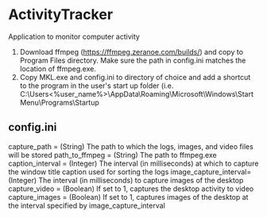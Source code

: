 # ActivityTracker
Application to monitor computer activity

1. Download ffmpeg (https://ffmpeg.zeranoe.com/builds/) and copy to Program Files directory. Make sure the path in config.ini matches the location of ffmpeg.exe.
2. Copy MKL.exe and config.ini to directory of choice and add a shortcut to the program in the user's start up folder (i.e. C:\Users\<%user_name%>\AppData\Roaming\Microsoft\Windows\Start Menu\Programs\Startup

config.ini
----------
capture_path          = (String)  The path to which the logs, images, and video files will be stored
path_to_ffmpeg        = (String)  The path to ffmpeg.exe
caption_interval      = (Integer) The interval (in milliseconds) at which to capture the window title caption used for sorting the logs
image_capture_interval= (Integer) The interval (in milliseconds) to capture images of the desktop
capture_video         = (Boolean) If set to 1, captures the desktop activity to video
capture_images        = (Boolean) If set to 1, captures images of the desktop at the interval specified by image_capture_interval


